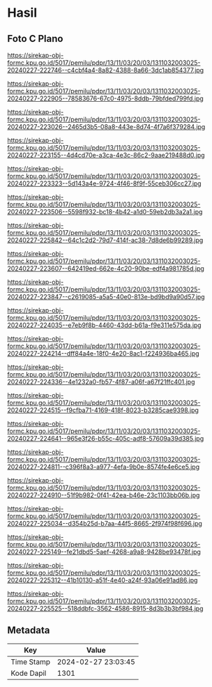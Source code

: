 # Hasil

## Foto C Plano

https://sirekap-obj-formc.kpu.go.id/5017/pemilu/pdpr/13/11/03/20/03/1311032003025-20240227-222746--c4cbf4a4-8a82-4388-8a66-3dc1ab854377.jpg

https://sirekap-obj-formc.kpu.go.id/5017/pemilu/pdpr/13/11/03/20/03/1311032003025-20240227-222905--78583676-67c0-4975-8ddb-79bfded799fd.jpg

https://sirekap-obj-formc.kpu.go.id/5017/pemilu/pdpr/13/11/03/20/03/1311032003025-20240227-223026--2465d3b5-08a8-443e-8d74-4f7a6f379284.jpg

https://sirekap-obj-formc.kpu.go.id/5017/pemilu/pdpr/13/11/03/20/03/1311032003025-20240227-223155--4d4cd70e-a3ca-4e3c-86c2-9aae219488d0.jpg

https://sirekap-obj-formc.kpu.go.id/5017/pemilu/pdpr/13/11/03/20/03/1311032003025-20240227-223323--5d143a4e-9724-4f46-8f9f-55ceb306cc27.jpg

https://sirekap-obj-formc.kpu.go.id/5017/pemilu/pdpr/13/11/03/20/03/1311032003025-20240227-223506--5598f932-bc18-4b42-a1d0-59eb2db3a2a1.jpg

https://sirekap-obj-formc.kpu.go.id/5017/pemilu/pdpr/13/11/03/20/03/1311032003025-20240227-225842--64c1c2d2-79d7-414f-ac38-7d8de6b99289.jpg

https://sirekap-obj-formc.kpu.go.id/5017/pemilu/pdpr/13/11/03/20/03/1311032003025-20240227-223607--642419ed-662e-4c20-90be-edf4a981785d.jpg

https://sirekap-obj-formc.kpu.go.id/5017/pemilu/pdpr/13/11/03/20/03/1311032003025-20240227-223847--c2619085-a5a5-40e0-813e-bd9bd9a90d57.jpg

https://sirekap-obj-formc.kpu.go.id/5017/pemilu/pdpr/13/11/03/20/03/1311032003025-20240227-224035--e7eb9f8b-4460-43dd-b61a-f9e311e575da.jpg

https://sirekap-obj-formc.kpu.go.id/5017/pemilu/pdpr/13/11/03/20/03/1311032003025-20240227-224214--dff84a4e-18f0-4e20-8ac1-f224936ba465.jpg

https://sirekap-obj-formc.kpu.go.id/5017/pemilu/pdpr/13/11/03/20/03/1311032003025-20240227-224336--4e1232a0-fb57-4f87-a06f-a67f21ffc401.jpg

https://sirekap-obj-formc.kpu.go.id/5017/pemilu/pdpr/13/11/03/20/03/1311032003025-20240227-224515--f9cfba71-4169-418f-8023-b3285cae9398.jpg

https://sirekap-obj-formc.kpu.go.id/5017/pemilu/pdpr/13/11/03/20/03/1311032003025-20240227-224641--965e3f26-b55c-405c-adf8-57609a39d385.jpg

https://sirekap-obj-formc.kpu.go.id/5017/pemilu/pdpr/13/11/03/20/03/1311032003025-20240227-224811--c396f8a3-a977-4efa-9b0e-8574fe4e6ce5.jpg

https://sirekap-obj-formc.kpu.go.id/5017/pemilu/pdpr/13/11/03/20/03/1311032003025-20240227-224910--51f9b982-0f41-42ea-b46e-23c1103bb06b.jpg

https://sirekap-obj-formc.kpu.go.id/5017/pemilu/pdpr/13/11/03/20/03/1311032003025-20240227-225034--d354b25d-b7aa-44f5-8665-2f974f98f696.jpg

https://sirekap-obj-formc.kpu.go.id/5017/pemilu/pdpr/13/11/03/20/03/1311032003025-20240227-225149--fe21dbd5-5aef-4268-a9a8-9428be93478f.jpg

https://sirekap-obj-formc.kpu.go.id/5017/pemilu/pdpr/13/11/03/20/03/1311032003025-20240227-225312--41b10130-a51f-4e40-a24f-93a06e91ad86.jpg

https://sirekap-obj-formc.kpu.go.id/5017/pemilu/pdpr/13/11/03/20/03/1311032003025-20240227-225525--518ddbfc-3562-4586-8915-8d3b3b3bf984.jpg


## Metadata

| Key        | Value               |
| ---------- | ------------------- |
| Time Stamp | 2024-02-27 23:03:45 |
| Kode Dapil | 1301                |



